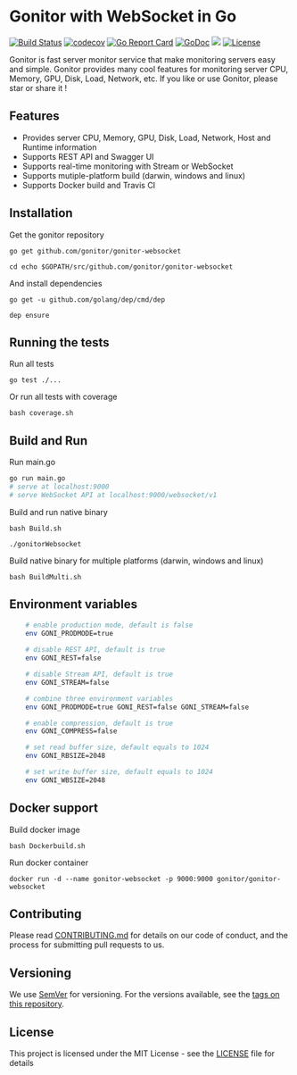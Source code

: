 # Gonitor with WebSocket in Go
[![Build Status](https://travis-ci.org/gonitor/gonitor-websocket.svg?branch=master)](https://travis-ci.org/gonitor/gonitor-websocket)
[![codecov](https://codecov.io/gh/gonitor/gonitor-websocket/branch/master/graph/badge.svg)](https://codecov.io/gh/gonitor/gonitor-websocket)
[![Go Report Card](https://goreportcard.com/badge/github.com/gonitor/gonitor-websocket)](https://goreportcard.com/report/github.com/gonitor/gonitor-websocket)
[![GoDoc](https://godoc.org/github.com/gonitor/gonitor-websocket?status.svg)](https://godoc.org/github.com/gonitor/gonitor-websocket)
[![](https://images.microbadger.com/badges/image/gonitor/gonitor-websocket.svg)](https://microbadger.com/images/gonitor/gonitor-websocket)
[![License](https://img.shields.io/badge/license-MIT-blue.svg)](https://github.com/gonitor/gonitor-websocket/blob/master/LICENSE)

Gonitor is fast server monitor service that make monitoring servers easy and simple. Gonitor provides many cool features for monitoring server CPU, Memory, GPU, Disk, Load, Network, etc. If you like or use Gonitor, please star or share it ! 

## Features
- Provides server CPU, Memory, GPU, Disk, Load, Network, Host and Runtime information
- Supports REST API and Swagger UI
- Supports real-time monitoring with Stream or WebSocket
- Supports mutiple-platform build (darwin, windows and linux)
- Supports Docker build and Travis CI

## Installation

Get the gonitor repository

```
go get github.com/gonitor/gonitor-websocket

cd echo $GOPATH/src/github.com/gonitor/gonitor-websocket
```

And install dependencies

```
go get -u github.com/golang/dep/cmd/dep

dep ensure
```

## Running the tests

Run all tests

```
go test ./...
```

Or run all tests with coverage

```
bash coverage.sh
```

## Build and Run

Run main.go
``` bash
go run main.go
# serve at localhost:9000
# serve WebSocket API at localhost:9000/websocket/v1
```

Build and run native binary

```
bash Build.sh

./gonitorWebsocket
```
Build native binary for multiple platforms (darwin, windows and linux)

```
bash BuildMulti.sh
```
## Environment variables

```bash
    # enable production mode, default is false
    env GONI_PRODMODE=true
    
    # disable REST API, default is true
    env GONI_REST=false

    # disable Stream API, default is true
    env GONI_STREAM=false

    # combine three environment variables
    env GONI_PRODMODE=true GONI_REST=false GONI_STREAM=false

    # enable compression, default is true
    env GONI_COMPRESS=false

    # set read buffer size, default equals to 1024
    env GONI_RBSIZE=2048

    # set write buffer size, default equals to 1024
    env GONI_WBSIZE=2048
```
## Docker support 

Build docker image

```
bash Dockerbuild.sh
```

Run docker container

```
docker run -d --name gonitor-websocket -p 9000:9000 gonitor/gonitor-websocket
```
## Contributing

Please read [CONTRIBUTING.md](CONTRIBUTING.md) for details on our code of conduct, and the process for submitting pull requests to us.

## Versioning

We use [SemVer](http://semver.org/) for versioning. For the versions available, see the [tags on this repository](https://github.com/gonitor/gonitor-websocket/tags). 

## License

This project is licensed under the MIT License - see the [LICENSE](LICENSE) file for details

